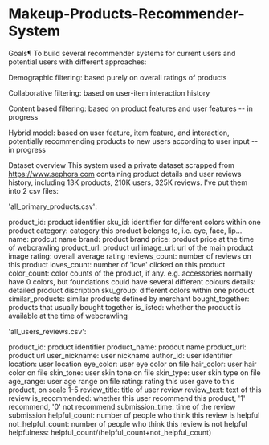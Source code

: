 # Makeup-Products-Recommender-System
Goals¶
To build several recommender systems for current users and potential users with different approaches:

Demographic filtering: based purely on overall ratings of products

Collaborative filtering: based on user-item interaction history

Content based filtering: based on product features and user features -- in progress

Hybrid model: based on user feature, item feature, and interaction, potentially recommending products to new users according to user input -- in progress

Dataset overview
This system used a private dataset scrapped from https://www.sephora.com containing product details and user reviews history, including 13K products, 210K users, 325K reviews. I've put them into 2 csv files:

'all_primary_products.csv':

product_id: product identifier
sku_id: identifier for different colors within one product
category: category this product belongs to, i.e. eye, face, lip...
name: prodcut name
brand: product brand
price: product price at the time of webcrawling
product_url: product url
image_url: url of the main product image
rating: overall average rating
reviews_count: number of reviews on this product
loves_count: number of 'love' clicked on this product
color_count: color counts of the product, if any. e.g. accessories normally have 0 colors, but foundations could have several different colours
details: detailed product discription
sku_group: different colors within one product
similar_products: similar products defined by merchant
bought_together: products that usually bought together
is_listed: whether the product is available at the time of webcrawling

'all_users_reviews.csv':

product_id: product identifier
product_name: prodcut name
product_url: product url
user_nickname: user nickname
author_id: user identifier 
location: user location
eye_color: user eye color on file 
hair_color: user hair color on file
skin_tone: user skin tone on file
skin_type: user skin type on file
age_range: user age range on file
rating: rating this user gave to this product, on scale 1-5
review_title: title of user review
review_text: text of this review
is_recommended: whether this user recommend this product, '1' recommend, '0' not recommend
submission_time: time of the review submission
helpful_count: number of people who think this review is helpful
not_helpful_count: number of people who think this review is not helpful
helpfulness: helpful_count/(helpful_count+not_helpful_count)
